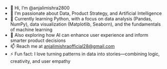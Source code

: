 - 👋 Hi, I’m @anjalimishra2800  
- 👀 I’m passionate about Data, Product Strategy, and Artificial Intelligence  
- 🌱 Currently learning Python, with a focus on data analysis (Pandas, NumPy), data visualization (Matplotlib, Seaborn), and the fundamentals of machine learning  
- 🧠 Also exploring how AI can enhance user experience and inform smarter product decisions  
- 📫 Reach me at anjalimishraofficial28@gmail.com 
- ⚡ Fun fact: I love turning patterns in data into stories—combining logic, creativity, and user empathy

<!---
anjalimishra2800/anjalimishra2800 is a ✨ special ✨ repository because its `README.md` (this file) appears on your GitHub profile.
You can click the Preview link to take a look at your changes.
--->
